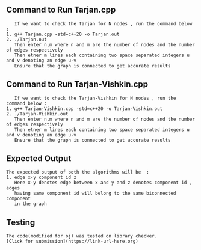 ## Command to Run Tarjan.cpp
       If we want to check the Tarjan for N nodes , run the command below :
    1. g++ Tarjan.cpp -std=c++20 -o Tarjan.out
    2. ./Tarjan.out 
       Then enter n,m where n and m are the number of nodes and the number of edges respectively
       Then etner m lines each containing two space separated integers u and v denoting an edge u-v
       Ensure that the graph is connected to get accurate results


## Command to Run Tarjan-Vishkin.cpp
       If we want to check the Tarjan-Vishkin for N nodes , run the command below :
    1. g++ Tarjan-Vishkin.cpp -std=c++20 -o Tarjan-Vishkin.out
    2. ./Tarjan-Vishkin.out 
       Then enter n,m where n and m are the number of nodes and the number of edges respectively
       Then etner m lines each containing two space separated integers u and v denoting an edge u-v
       Ensure that the graph is connected to get accurate results

## Expected Output

    The expected output of both the algorithms will be  :
    1. edge x-y component id z
       Here x-y denotes edge between x and y and z denotes component id , edges
       having same component id will belong to the same biconnected component
       in the graph
       
## Testing
  
    The code(modified for oj) was tested on library checker.
    [Click for submission](https://link-url-here.org)

